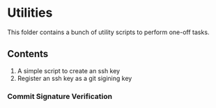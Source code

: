 # Utilities

This folder contains a bunch of utility scripts to perform one-off tasks.

## Contents
1. A simple script to create an ssh key
1. Register an ssh key as a git sigining key

### Commit Signature Verification
